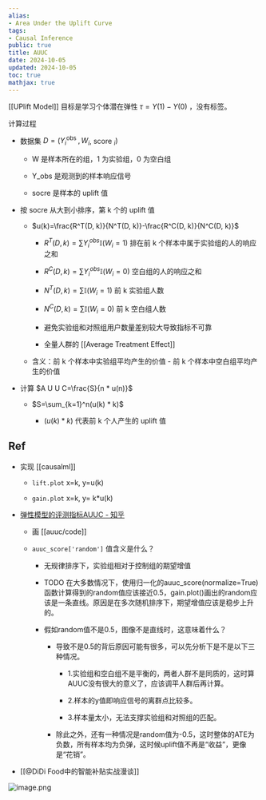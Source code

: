 ```yaml
---
alias:
- Area Under the Uplift Curve
tags:
- Causal Inference
public: true
title: AUUC
date: 2024-10-05
updated: 2024-10-05
toc: true
mathjax: true
---
```


[[UPlift Model]] 目标是学习个体潜在弹性 $\tau=Y(1)-Y(0)$
，没有标签。



计算过程

  + 数据集 $D=\left(Y_i^{\text {obs }}, W_i\right.$, score $\left._i\right)$

    + W 是样本所在的组，1 为实验组，0 为空白组

    + Y_obs 是观测到的样本响应信号

    + socre 是样本的 uplift 值

  + 按 socre 从大到小排序，第 k 个的 uplift 值

    + $u(k)=\frac{R^T(D, k)}{N^T(D, k)}-\frac{R^C(D, k)}{N^C(D, k)}$

      + $R^T(D, k)=\sum Y_i^{o b s} \mathbb{I}\left(W_i=1\right)$ 排在前 k 个样本中属于实验组的人的响应之和

      + $R^C(D, k)=\sum Y_i^{o b s} \mathbb{I}\left(W_i=0\right)$ 空白组的人的响应之和

      + $N^T(D, k)=\sum \mathbb{I}\left(W_i=1\right)$ 前 k 实验组人数

      + $N^C(D, k)=\sum \mathbb{I}\left(W_i=0\right)$ 前 k 空白组人数

      + 避免实验组和对照组用户数量差别较大导致指标不可靠

      + 全量人群的 [[Average Treatment Effect]]

    + 含义：前 k 个样本中实验组平均产生的价值 - 前 k 个样本中空白组平均产生的价值

  + 计算 $A U U C=\frac{S}{n * u(n)}$

    + $S=\sum_{k=1}^n(u(k) * k)$

      + $(u(k) * k)$ 代表前 k 个人产生的 uplift 值



## Ref

  + 实现 [[causalml]]

    + `lift.plot` x=k, y=u(k)

    + `gain.plot` x=k, y= k*u(k)

  + [弹性模型的评测指标AUUC - 知乎](https://zhuanlan.zhihu.com/p/457689388)

    + 画 [[auuc/code]]

    + `auuc_score['random']` 值含义是什么？

      + 无规律排序下，实验组相对于控制组的期望增值

      + TODO 在大多数情况下，使用归一化的auuc_score(normalize=True)函数计算得到的random值应该接近0.5，gain.plot()画出的random应该是一条直线。原因是在多次随机排序下，期望增值应该是稳步上升的。

      + 假如random值不是0.5，图像不是直线时，这意味着什么？

        + 导致不是0.5的背后原因可能有很多，可以先分析下是不是以下三种情况。

          + 1.实验组和空白组不是平衡的，两者人群不是同质的，这时算AUUC没有很大的意义了，应该调平人群后再计算。

          + 2.样本的y值即响应信号的离群点比较多。

          + 3.样本量太小，无法支撑实验组和对照组的匹配。

        + 除此之外，还有一种情况是random值为-0.5，这时整体的ATE为负数，所有样本均为负弹，这时候uplift值不再是“收益”，更像是“花销”。

  + [[@DiDi Food中的智能补贴实战漫谈]]

![image.png](/assets/image_1702136542300_0.png)
